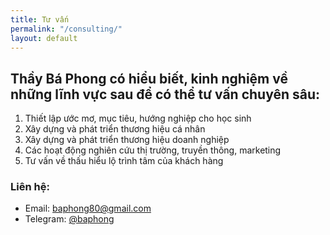 ```yaml
---
title: Tư vấn 
permalink: "/consulting/"
layout: default
---
```


## Thầy Bá Phong có hiểu biết, kinh nghiệm về những lĩnh vực sau để có thể tư vấn chuyên sâu:
<p> </p>

1. Thiết lập ước mơ, mục tiêu, hướng nghiệp cho học sinh 
2. Xây dựng và phát triển thương hiệu cá nhân
3. Xây dựng và phát triển thương hiệu doanh nghiệp
4. Các hoạt động nghiên cứu thị trường, truyền thông, marketing
5. Tư vấn về thấu hiểu lộ trình tâm của khách hàng

### Liên hệ:

- Email: <a href="mailto:baphong80@gmail.com" target="_blank">baphong80@gmail.com</a>
- Telegram: <a href="https://t.me/baphong" target="_blank">@baphong</a>
